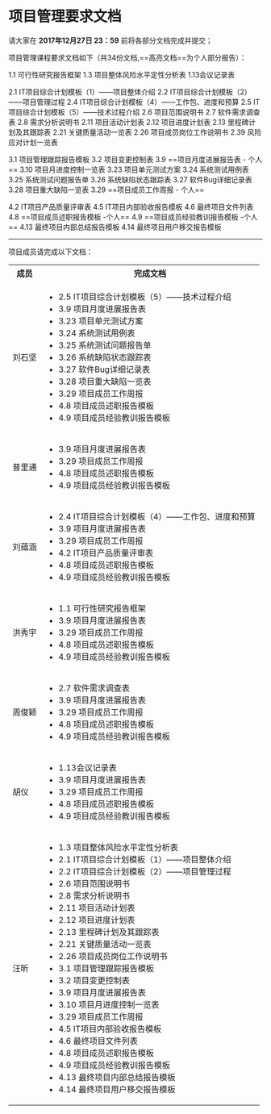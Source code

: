 # 项目管理要求文档

请大家在 **2017年12月27日 23：59** 前将各部分文档完成并提交；

项目管理课程要求文档如下（共34份文档,==高亮文档==为个人部分报告）：

1.1 可行性研究报告框架 
1.3 项目整体风险水平定性分析表
1.13会议记录表 

2.1  IT项目综合计划模板（1）——项目整体介绍 
2.2  IT项目综合计划模板（2）——项目管理过程 
2.4  IT项目综合计划模板（4）——工作包、进度和预算
2.5  IT项目综合计划模板（5）——技术过程介绍
2.6  项目范围说明书
2.7  软件需求调查表
2.8  需求分析说明书
2.11 项目活动计划表
2.12 项目进度计划表
2.13 里程碑计划及其跟踪表
2.21 关键质量活动一览表
2.26 项目成员岗位工作说明书
2.39 风险应对计划一览表

3.1 项目管理跟踪报告模板
3.2 项目变更控制表
3.9 ==项目月度进展报告表 - 个人==
3.10 项目月进度控制一览表
3.23 项目单元测试方案
3.24 系统测试用例表
3.25 系统测试问题报告单
3.26 系统缺陷状态跟踪表
3.27 软件Bug详细记录表
3.28 项目重大缺陷一览表
3.29 ==项目成员工作周报 - 个人==

4.2  IT项目产品质量评审表
4.5  IT项目内部验收报告模板
4.6  最终项目文件列表
4.8  ==项目成员述职报告模板 -个人==
4.9  ==项目成员经验教训报告模板 -个人==
4.13 最终项目内部总结报告模板
4.14 最终项目用户移交报告模板

---

项目成员请完成以下文档：

<table>
<tr><th>成员</th><th>完成文档</th></tr>
<tr>
	<td>刘石坚</td>
	<td>		
		<ul>
			<li>2.5  IT项目综合计划模板（5）——技术过程介绍</li>
			<li>3.9 项目月度进展报告表</li>
			<li>3.23 项目单元测试方案</li>
			<li>3.24 系统测试用例表</li>
			<li>3.25 系统测试问题报告单</li>	
			<li>3.26 系统缺陷状态跟踪表</li>
			<li>3.27 软件Bug详细记录表</li>
			<li>3.28 项目重大缺陷一览表</li>
			<li>3.29 项目成员工作周报</li>
			<li>4.8  项目成员述职报告模板</li>
			<li>4.9  项目成员经验教训报告模板</li>
		</ul>
	</td>
</tr>
<tr>
	<td>普里通</td>
	<td>
		<ul>
			<li>3.9 项目月度进展报告表</li>
			<li>3.29 项目成员工作周报</li>
			<li>4.8  项目成员述职报告模板</li>
			<li>4.9  项目成员经验教训报告模板</li>
		</ul>
	</td>
</tr>
<tr>
	<td>刘蕴涵</td>
	<td>
		<ul>
			<li>2.4  IT项目综合计划模板（4）——工作包、进度和预算</li>
			<li>3.9 项目月度进展报告表</li>
			<li>3.29 项目成员工作周报</li>
			<li>4.2  IT项目产品质量评审表</li>
			<li>4.8  项目成员述职报告模板</li>
			<li>4.9  项目成员经验教训报告模板</li>
		</ul>    
    </td>
</tr>
<tr>
	<td>洪秀宇</td>
	<td>
		<ul>
			<li>1.1 可行性研究报告框架</li>
			<li>3.9 项目月度进展报告表</li>
			<li>3.29 项目成员工作周报</li>
			<li>4.8  项目成员述职报告模板</li>
			<li>4.9  项目成员经验教训报告模板</li>
		</ul>
	</td>
</tr>
<tr>
	<td>周俊颖</td>
	<td>
		<ul>
			<li>2.7  软件需求调查表</li>
			<li>3.9 项目月度进展报告表</li>
			<li>3.29 项目成员工作周报</li>
			<li>4.8  项目成员述职报告模板</li>
			<li>4.9  项目成员经验教训报告模板</li>
		</ul>
	</td>
</tr>
<tr>
	<td>胡仪</td>
	<td>
		<ul>
			<li>1.13会议记录表</li>
			<li>3.9 项目月度进展报告表</li>
			<li>3.29 项目成员工作周报</li>
			<li>4.8  项目成员述职报告模板</li>
			<li>4.9  项目成员经验教训报告模板</li>
		</ul>
   </td>
</tr>
<tr>
	<td>汪昕</td>
	<td>
		<ul>
			<li>1.3 项目整体风险水平定性分析表</li>
			<li>2.1  IT项目综合计划模板（1）——项目整体介绍</li>
           <li>2.2  IT项目综合计划模板（2）——项目管理过程</li>
           <li>2.6  项目范围说明书</li>
           <li>2.8  需求分析说明书</li>
           <li>2.11 项目活动计划表</li>
           <li>2.12 项目进度计划表</li>
           <li>2.13 里程碑计划及其跟踪表</li>
           <li>2.21 关键质量活动一览表</li>
           <li>2.26 项目成员岗位工作说明书</li>
           <li>3.1 项目管理跟踪报告模板</li>
           <li>3.2 项目变更控制表</li>
           <li>3.9 项目月度进展报告表</li>
           <li>3.10 项目月进度控制一览表</li>
           <li>3.29 项目成员工作周报</li>
           <li>4.5  IT项目内部验收报告模板</li>
           <li>4.6  最终项目文件列表</li>
           <li>4.8  项目成员述职报告模板</li>
           <li>4.9  项目成员经验教训报告模板</li>
           <li>4.13 最终项目内部总结报告模板</li>
           <li>4.14 最终项目用户移交报告模板</li>
		</ul>
	</td>
</tr>
</table>
